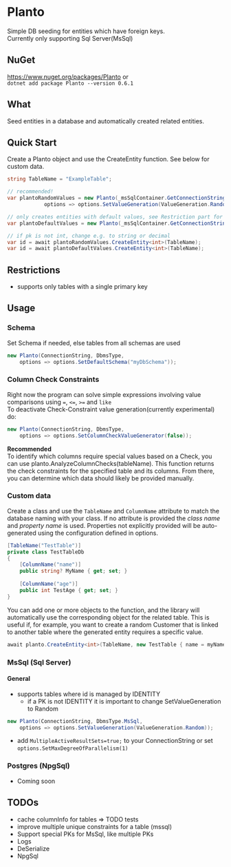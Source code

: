 # Planto

Simple DB seeding for entities which have foreign keys.<br>
Currently only supporting Sql Server(MsSql)

## NuGet

https://www.nuget.org/packages/Planto or<br>
`dotnet add package Planto --version 0.6.1`

## What

Seed entities in a database and automatically created related entities.

## Quick Start

Create a Planto object and use the CreateEntity function.
See below for custom data.

```csharp
string TableName = "ExampleTable";

// recommended!
var plantoRandomValues = new Planto(_msSqlContainer.GetConnectionString(), DbmsType.MsSql, 
            options => options.SetValueGeneration(ValueGeneration.Random));

// only creates entities with default values, see Restriction part for more details
var plantoDefaultValues = new Planto(_msSqlContainer.GetConnectionString(), DbmsType.MsSql);

// if pk is not int, change e.g. to string or decimal
var id = await plantoRandomValues.CreateEntity<int>(TableName);
var id = await plantoDefaultValues.CreateEntity<int>(TableName);
```

## Restrictions

- supports only tables with a single primary key

## Usage

### Schema

Set Schema if needed, else tables from all schemas are used
```csharp
new Planto(ConnectionString, DbmsType,
    options => options.SetDefaultSchema("myDbSchema"));
 ```

### Column Check Constraints

Right now the program can solve simple expressions
involving value comparisons using `=`, `<=`, `>=` and `like`<br>
To deactivate Check-Constraint value generation(currently experimental) do:

```csharp
new Planto(ConnectionString, DbmsType,
    options => options.SetColumnCheckValueGenerator(false));
 ```

**Recommended**<br>
To identify which columns require special values based on a Check, you can use planto.AnalyzeColumnChecks(tableName).
This function returns the check constraints for the specified table and its columns.
From there, you can determine which data should likely be provided manually.

### Custom data

Create a class and use the `TableName` and `ColumnName` attribute to match the database naming with your class.
If no attribute is provided the _class name_ and _property name_ is used.
Properties not explicitly provided will be auto-generated using the configuration defined in options.

```csharp
[TableName("TestTable")]
private class TestTableDb
{
    [ColumnName("name")] 
    public string? MyName { get; set; }
    
    [ColumnName("age")] 
    public int TestAge { get; set; }
}
```

You can add one or more objects to the function, and the library will automatically use the corresponding object for
the related table. This is useful if, for example, you want to create a random Customer that is linked to another
table where the generated entity requires a specific value.

```csharp
await planto.CreateEntity<int>(TableName, new TestTable { name = myName, age = age});
```

### MsSql (Sql Server)

#### General

- supports tables where id is managed by IDENTITY
  - if a PK is not IDENTITY it is important to change SetValueGeneration to Random

```csharp
new Planto(ConnectionString, DbmsType.MsSql, 
    options => options.SetValueGeneration(ValueGeneration.Random));
 ```

- add `MultipleActiveResultSets=true;` to your ConnectionString or set `options.SetMaxDegreeOfParallelism(1)`
### Postgres (NpgSql)

- Coming soon

## TODOs

- cache columnInfo for tables => TODO tests
- improve multiple unique constraints for a table (mssql)
- Support special PKs for MsSql, like multiple PKs
- Logs
- DeSerialize
- NpgSql